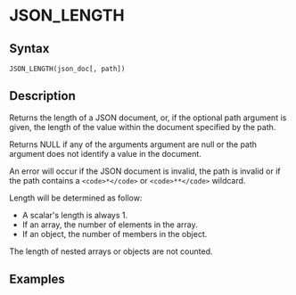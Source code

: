
# JSON_LENGTH

## Syntax


```
JSON_LENGTH(json_doc[, path])
```

## Description


Returns the length of a JSON document, or, if the optional path argument is given, the length of the value within the document specified by the path.


Returns NULL if any of the arguments argument are null or the path argument does not identify a value in the document.


An error will occur if the JSON document is invalid, the path is invalid or if the path contains a `<code>*</code>` or `<code>**</code>` wildcard.


Length will be determined as follow:


* A scalar's length is always 1.
* If an array, the number of elements in the array.
* If an object, the number of members in the object.


The length of nested arrays or objects are not counted.


## Examples


```

```
